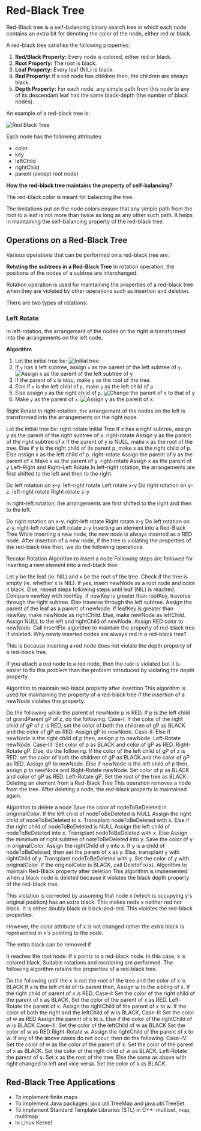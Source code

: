 # Red-Black Tree

Red-Black tree is a self-balancing binary search tree in which each node contains an extra bit for denoting the color of the node, either red or black.

A red-black tree satisfies the following properties:

1. **Red/Black Property:** Every node is colored, either red or black.
2. **Root Property:** The root is black.
3. **Leaf Property:** Every leaf (NIL) is black.
4. **Red Property:** If a red node has children then, the children are always black.
5. **Depth Property:** For each node, any simple path from this node to any of its descendant leaf has the same black-depth (the number of black nodes).

An example of a red-black tree is:

![Red Black Tree](https://cdn.programiz.com/sites/tutorial2program/files/red-black-tree_0.png)

Each node has the following attributes:

- color
- key
- leftChild
- rightChild
- parent (except root node)

**How the red-black tree maintains the property of self-balancing?**

The red-black color is meant for balancing the tree.

The limitations put on the node colors ensure that any simple path from the root to a leaf is not more than twice as long as any other such path. It helps in maintaining the self-balancing property of the red-black tree.

## Operations on a Red-Black Tree

Various operations that can be performed on a red-black tree are:

**Rotating the subtrees in a Red-Black Tree**
In rotation operation, the positions of the nodes of a subtree are interchanged.

Rotation operation is used for maintaining the properties of a red-black tree when they are violated by other operations such as insertion and deletion.

There are two types of rotations:

### Left Rotate

In left-rotation, the arrangement of the nodes on the right is transformed into the arrangements on the left node.

**Algorithm**

1. Let the initial tree be:
   ![Initial tree](https://cdn.programiz.com/sites/tutorial2program/files/leftrotate-1_0.png)
2. If `y` has a left subtree, assign `x` as the parent of the left subtree of `y`.
   ![Assign x as the parent of the left subtree of y](https://cdn.programiz.com/sites/tutorial2program/files/leftrotate-2_0.png)
3. If the parent of `x` is `NULL`, make `y` as the root of the tree.
4. Else if `x` is the left child of `p`, make `y` as the left child of `p`.
5. Else assign `y` as the right child of `p`.
   ![Change the parent of x to that of y](https://cdn.programiz.com/sites/tutorial2program/files/leftrotate-3_0.png)
6. Make `y` as the parent of `x`.
   ![Assign y as the parent of x.](https://cdn.programiz.com/sites/tutorial2program/files/leftrotate-4_0.png)

Right Rotate
In right-rotation, the arrangement of the nodes on the left is transformed into the arrangements on the right node.

Let the initial tree be:
right-rotate
Initial Tree
If x has a right subtree, assign y as the parent of the right subtree of x.
right-rotate
Assign y as the parent of the right subtree of x
If the parent of y is NULL, make x as the root of the tree.
Else if y is the right child of its parent p, make x as the right child of p.
Else assign x as the left child of p.
right-rotate
Assign the parent of y as the parent of x
Make x as the parent of y.
right-rotate
Assign x as the parent of y
Left-Right and Right-Left Rotate
In left-right rotation, the arrangements are first shifted to the left and then to the right.

Do left rotation on x-y.
left-right rotate
Left rotate x-y
Do right rotation on y-z.
left-right rotate
Right rotate z-y

In right-left rotation, the arrangements are first shifted to the right and then to the left.

Do right rotation on x-y.
right-left rotate
Right rotate x-y
Do left rotation on z-y.
right-left rotate
Left rotate z-y
Inserting an element into a Red-Black Tree
While inserting a new node, the new node is always inserted as a RED node. After insertion of a new node, if the tree is violating the properties of the red-black tree then, we do the following operations.

Recolor
Rotation
Algorithm to insert a node
Following steps are followed for inserting a new element into a red-black tree:

Let y be the leaf (ie. NIL) and x be the root of the tree.
Check if the tree is empty (ie. whether x is NIL). If yes, insert newNode as a root node and color it black.
Else, repeat steps following steps until leaf (NIL) is reached.
Compare newKey with rootKey.
If newKey is greater than rootKey, traverse through the right subtree.
Else traverse through the left subtree.
Assign the parent of the leaf as a parent of newNode.
If leafKey is greater than newKey, make newNode as rightChild.
Else, make newNode as leftChild.
Assign NULL to the left and rightChild of newNode.
Assign RED color to newNode.
Call InsertFix-algorithm to maintain the property of red-black tree if violated.
Why newly inserted nodes are always red in a red-black tree?

This is because inserting a red node does not violate the depth property of a red-black tree.

If you attach a red node to a red node, then the rule is violated but it is easier to fix this problem than the problem introduced by violating the depth property.

Algorithm to maintain red-black property after insertion
This algorithm is used for maintaining the property of a red-black tree if the insertion of a newNode violates this property.

Do the following while the parent of newNode p is RED.
If p is the left child of grandParent gP of z, do the following.
Case-I:
If the color of the right child of gP of z is RED, set the color of both the children of gP as BLACK and the color of gP as RED.
Assign gP to newNode.
Case-II:
Else if newNode is the right child of p then, assign p to newNode.
Left-Rotate newNode.
Case-III:
Set color of p as BLACK and color of gP as RED.
Right-Rotate gP.
Else, do the following.
If the color of the left child of gP of z is RED, set the color of both the children of gP as BLACK and the color of gP as RED.
Assign gP to newNode.
Else if newNode is the left child of p then, assign p to newNode and Right-Rotate newNode.
Set color of p as BLACK and color of gP as RED.
Left-Rotate gP.
Set the root of the tree as BLACK.
Deleting an element from a Red-Black Tree
This operation removes a node from the tree. After deleting a node, the red-black property is maintained again.

Algorithm to delete a node
Save the color of nodeToBeDeleted in origrinalColor.
If the left child of nodeToBeDeleted is NULL
Assign the right child of nodeToBeDeleted to x.
Transplant nodeToBeDeleted with x.
Else if the right child of nodeToBeDeleted is NULL
Assign the left child of nodeToBeDeleted into x.
Transplant nodeToBeDeleted with x.
Else
Assign the minimum of right subtree of noteToBeDeleted into y.
Save the color of y in originalColor.
Assign the rightChild of y into x.
If y is a child of nodeToBeDeleted, then set the parent of x as y.
Else, transplant y with rightChild of y.
Transplant nodeToBeDeleted with y.
Set the color of y with originalColor.
If the originalColor is BLACK, call DeleteFix(x).
Algorithm to maintain Red-Black property after deletion
This algorithm is implemented when a black node is deleted because it violates the black depth property of the red-black tree.

This violation is corrected by assuming that node x (which is occupying y's original position) has an extra black. This makes node x neither red nor black. It is either doubly black or black-and-red. This violates the red-black properties.

However, the color attribute of x is not changed rather the extra black is represented in x's pointing to the node.

The extra black can be removed if

It reaches the root node.
If x points to a red-black node. In this case, x is colored black.
Suitable rotations and recoloring are performed.
The following algorithm retains the properties of a red-black tree.

Do the following until the x is not the root of the tree and the color of x is BLACK
If x is the left child of its parent then,
Assign w to the sibling of x.
If the right child of parent of x is RED,
Case-I:
Set the color of the right child of the parent of x as BLACK.
Set the color of the parent of x as RED.
Left-Rotate the parent of x.
Assign the rightChild of the parent of x to w.
If the color of both the right and the leftChild of w is BLACK,
Case-II:
Set the color of w as RED
Assign the parent of x to x.
Else if the color of the rightChild of w is BLACK
Case-III:
Set the color of the leftChild of w as BLACK
Set the color of w as RED
Right-Rotate w.
Assign the rightChild of the parent of x to w.
If any of the above cases do not occur, then do the following.
Case-IV:
Set the color of w as the color of the parent of x.
Set the color of the parent of x as BLACK.
Set the color of the right child of w as BLACK.
Left-Rotate the parent of x.
Set x as the root of the tree.
Else the same as above with right changed to left and vice versa.
Set the color of x as BLACK.

## Red-Black Tree Applications

- To implement finite maps
- To implement Java packages: java.util.TreeMap and java.util.TreeSet
- To implement Standard Template Libraries (STL) in C++: multiset, map, multimap
- In Linux Kernel
